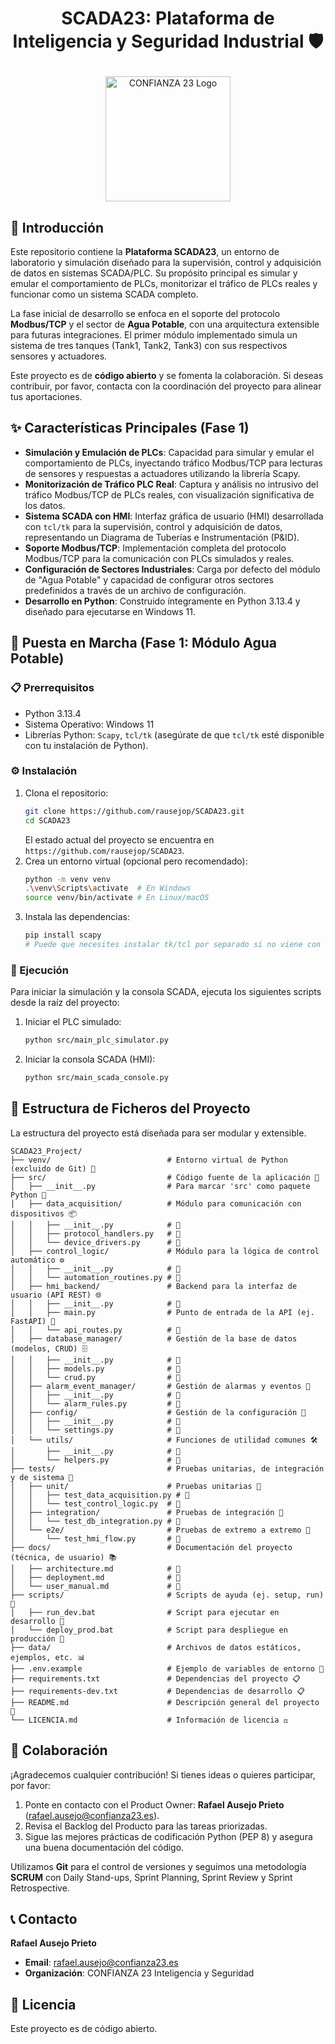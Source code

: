 # <p align="center">SCADA23: Plataforma de Inteligencia y Seguridad Industrial 🛡️</p>

<p align="center">
  <img src="https://github.com/rausejop/SCADA23/blob/main/docs/img/confianza23_logo.png?raw=true" alt="CONFIANZA 23 Logo" width="200"/>
</p>

## 📄 Introducción

Este repositorio contiene la **Plataforma SCADA23**, un entorno de laboratorio y simulación diseñado para la supervisión, control y adquisición de datos en sistemas SCADA/PLC. Su propósito principal es simular y emular el comportamiento de PLCs, monitorizar el tráfico de PLCs reales y funcionar como un sistema SCADA completo.

La fase inicial de desarrollo se enfoca en el soporte del protocolo **Modbus/TCP** y el sector de **Agua Potable**, con una arquitectura extensible para futuras integraciones. El primer módulo implementado simula un sistema de tres tanques (Tank1, Tank2, Tank3) con sus respectivos sensores y actuadores.

Este proyecto es de **código abierto** y se fomenta la colaboración. Si deseas contribuir, por favor, contacta con la coordinación del proyecto para alinear tus aportaciones.

## ✨ Características Principales (Fase 1)

* **Simulación y Emulación de PLCs**: Capacidad para simular y emular el comportamiento de PLCs, inyectando tráfico Modbus/TCP para lecturas de sensores y respuestas a actuadores utilizando la librería Scapy.
* **Monitorización de Tráfico PLC Real**: Captura y análisis no intrusivo del tráfico Modbus/TCP de PLCs reales, con visualización significativa de los datos.
* **Sistema SCADA con HMI**: Interfaz gráfica de usuario (HMI) desarrollada con `tcl/tk` para la supervisión, control y adquisición de datos, representando un Diagrama de Tuberías e Instrumentación (P&ID).
* **Soporte Modbus/TCP**: Implementación completa del protocolo Modbus/TCP para la comunicación con PLCs simulados y reales.
* **Configuración de Sectores Industriales**: Carga por defecto del módulo de "Agua Potable" y capacidad de configurar otros sectores predefinidos a través de un archivo de configuración.
* **Desarrollo en Python**: Construido íntegramente en Python 3.13.4 y diseñado para ejecutarse en Windows 11.

## 🚀 Puesta en Marcha (Fase 1: Módulo Agua Potable)

### 📋 Prerrequisitos

* Python 3.13.4
* Sistema Operativo: Windows 11
* Librerías Python: `Scapy`, `tcl/tk` (asegúrate de que `tcl/tk` esté disponible con tu instalación de Python).

### ⚙️ Instalación

1.  Clona el repositorio:
    ```bash
    git clone https://github.com/rausejop/SCADA23.git
    cd SCADA23
    ```
    El estado actual del proyecto se encuentra en `https://github.com/rausejop/SCADA23`.
2.  Crea un entorno virtual (opcional pero recomendado):
    ```bash
    python -m venv venv
    .\venv\Scripts\activate  # En Windows
    source venv/bin/activate # En Linux/macOS
    ```
3.  Instala las dependencias:
    ```bash
    pip install scapy
    # Puede que necesites instalar tk/tcl por separado si no viene con tu distribución de Python
    ```

### 🏃 Ejecución

Para iniciar la simulación y la consola SCADA, ejecuta los siguientes scripts desde la raíz del proyecto:

1.  Iniciar el PLC simulado:
    ```bash
    python src/main_plc_simulator.py
    ```
2.  Iniciar la consola SCADA (HMI):
    ```bash
    python src/main_scada_console.py
    ```

## 📂 Estructura de Ficheros del Proyecto

La estructura del proyecto está diseñada para ser modular y extensible.
```
SCADA23_Project/
├── venv/                          # Entorno virtual de Python (excluido de Git) 📁
├── src/                           # Código fuente de la aplicación 📂
│   ├── __init__.py                # Para marcar 'src' como paquete Python 📜
│   ├── data_acquisition/          # Módulo para comunicación con dispositivos 📦
│   │   ├── __init__.py            # 📜
│   │   ├── protocol_handlers.py   # 📄
│   │   └── device_drivers.py      # 📄
│   ├── control_logic/             # Módulo para la lógica de control automático ⚙️
│   │   ├── __init__.py            # 📜
│   │   └── automation_routines.py # 📄
│   ├── hmi_backend/               # Backend para la interfaz de usuario (API REST) 🌐
│   │   ├── __init__.py            # 📜
│   │   ├── main.py                # Punto de entrada de la API (ej. FastAPI) 🚀
│   │   └── api_routes.py          # 📄
│   ├── database_manager/          # Gestión de la base de datos (modelos, CRUD) 🗄️
│   │   ├── __init__.py            # 📜
│   │   ├── models.py              # 📄
│   │   └── crud.py                # 📄
│   ├── alarm_event_manager/       # Gestión de alarmas y eventos 🚨
│   │   ├── __init__.py            # 📜
│   │   └── alarm_rules.py         # 📄
│   ├── config/                    # Gestión de la configuración 🔧
│   │   ├── __init__.py            # 📜
│   │   └── settings.py            # 📄
│   └── utils/                     # Funciones de utilidad comunes 🛠️
│       ├── __init__.py            # 📜
│       └── helpers.py             # 📄
├── tests/                         # Pruebas unitarias, de integración y de sistema 🧪
│   ├── unit/                      # Pruebas unitarias 🔬
│   │   ├── test_data_acquisition.py # 📄
│   │   └── test_control_logic.py  # 📄
│   ├── integration/               # Pruebas de integración 🔗
│   │   └── test_db_integration.py # 📄
│   └── e2e/                       # Pruebas de extremo a extremo 🎯
│       └── test_hmi_flow.py       # 📄
├── docs/                          # Documentación del proyecto (técnica, de usuario) 📚
│   ├── architecture.md            # 📄
│   ├── deployment.md              # 📄
│   └── user_manual.md             # 📄
├── scripts/                       # Scripts de ayuda (ej. setup, run) 📜
│   ├── run_dev.bat                # Script para ejecutar en desarrollo 📄
│   └── deploy_prod.bat            # Script para despliegue en producción 📄
├── data/                          # Archivos de datos estáticos, ejemplos, etc. 📊
├── .env.example                   # Ejemplo de variables de entorno 📝
├── requirements.txt               # Dependencias del proyecto 📋
├── requirements-dev.txt           # Dependencias de desarrollo 📋
├── README.md                      # Descripción general del proyecto 📄
└── LICENCIA.md                    # Información de licencia ⚖️
```


## 🤝 Colaboración

¡Agradecemos cualquier contribución! Si tienes ideas o quieres participar, por favor:

1.  Ponte en contacto con el Product Owner: **Rafael Ausejo Prieto** (rafael.ausejo@confianza23.es).
2.  Revisa el Backlog del Producto para las tareas priorizadas.
3.  Sigue las mejores prácticas de codificación Python (PEP 8) y asegura una buena documentación del código.

Utilizamos **Git** para el control de versiones y seguimos una metodología **SCRUM** con Daily Stand-ups, Sprint Planning, Sprint Review y Sprint Retrospective.

## 📞 Contacto

**Rafael Ausejo Prieto**
* **Email**: rafael.ausejo@confianza23.es
* **Organización**: CONFIANZA 23 Inteligencia y Seguridad


## 📜 Licencia

Este proyecto es de código abierto.

